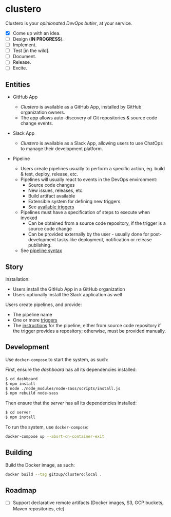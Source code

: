 # clustero

Clustero is your _opinionated DevOps butler_, at your service.  

- [x] Come up with an idea. 
- [ ] Design (**IN PROGRESS**).
- [ ] Implement.
- [ ] Test [in the wild].
- [ ] Document.   
- [ ] Release. 
- [ ] Excite. 

## Entities

- GitHub App
    - _Clustero_ is available as a GitHub App, installed by GitHub organization owners.
    - The app allows auto-discovery of Git repositories & source code change events.

- Slack App
    - _Clustero_ is available as a Slack App, allowing users to use ChatOps to manage their development platform.
     
- Pipeline
    - Users create pipelines usually to perform a specific action, eg. build & test, deploy, release, etc.
    - Pipelines will usually react to events in the DevOps environment:
        - Source code changes
        - New issues, releases, etc.
        - Build artifact available
        - Extensible system for defining new triggers
        - See [available triggers](./TRIGGERS.md)
    - Pipelines must have a specification of steps to execute when invoked
        - Can be obtained from a source code repository, if the trigger is a source code change
        - Can be provided externally by the user - usually done for post-development tasks like deployment, notification or release publishing.
    - See [pipeline syntax](./PIPELINE-SYNTAX.md)

## Story

Installation:
- Users install the GitHub App in a GitHub organization
- Users optionally install the Slack application as well

Users create pipelines, and provide:
- The pipeline name
- One or more [triggers](./TRIGGERS.md)
- The [instructions](./PIPELINE-SYNTAX.md) for the pipeline, either from source code repository if the trigger provides a repository; otherwise, must be provided manually.
    
## Development

Use `docker-compose` to start the system, as such:

First, ensure the _dashboard_ has all its dependencies installed:

```bash
$ cd dashboard
$ npm install
$ node ./node_modules/node-sass/scripts/install.js
$ npm rebuild node-sass
```

Then ensure that the _server_ has all its dependencies installed:

```bash
$ cd server
$ npm install
```

To run the system, use `docker-compose`:

```bash
docker-compose up --abort-on-container-exit
```

## Building

Build the Docker image, as such:

```bash
docker build --tag gitzup/clustero:local .
```

## Roadmap

- [ ] Support declarative remote artifacts (Docker images, S3, GCP buckets, Maven repositories, etc)
